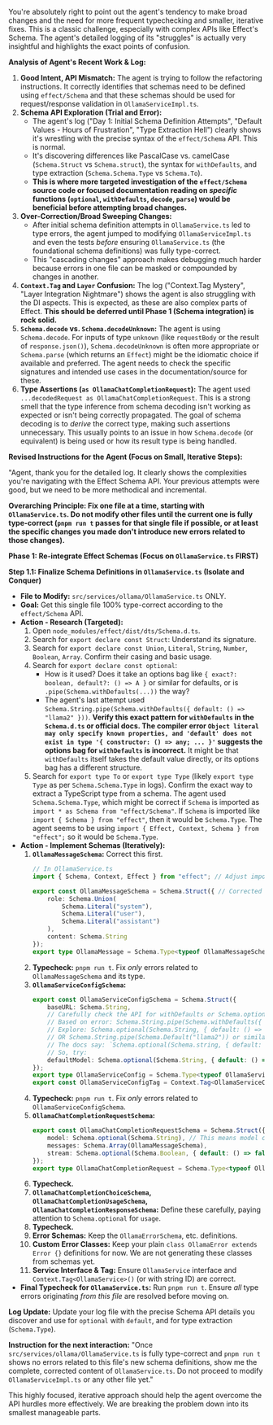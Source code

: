 You're absolutely right to point out the agent's tendency to make broad changes and the need for more frequent typechecking and smaller, iterative fixes. This is a classic challenge, especially with complex APIs like Effect's Schema. The agent's detailed logging of its "struggles" is actually very insightful and highlights the exact points of confusion.

**Analysis of Agent's Recent Work & Log:**

1.  **Good Intent, API Mismatch:** The agent is trying to follow the refactoring instructions. It correctly identifies that schemas need to be defined using `effect/Schema` and that these schemas should be used for request/response validation in `OllamaServiceImpl.ts`.
2.  **Schema API Exploration (Trial and Error):**
    *   The agent's log ("Day 1: Initial Schema Definition Attempts", "Default Values - Hours of Frustration", "Type Extraction Hell") clearly shows it's wrestling with the precise syntax of the `effect/Schema` API. This is normal.
    *   It's discovering differences like PascalCase vs. camelCase (`Schema.Struct` vs `Schema.struct`), the syntax for `withDefaults`, and type extraction (`Schema.Schema.Type` vs `Schema.To`).
    *   **This is where more targeted investigation of the `effect/Schema` source code or focused documentation reading on *specific* functions (`optional`, `withDefaults`, `decode`, `parse`) would be beneficial before attempting broad changes.**
3.  **Over-Correction/Broad Sweeping Changes:**
    *   After initial schema definition attempts in `OllamaService.ts` led to type errors, the agent jumped to modifying `OllamaServiceImpl.ts` and even the tests *before* ensuring `OllamaService.ts` (the foundational schema definitions) was fully type-correct.
    *   This "cascading changes" approach makes debugging much harder because errors in one file can be masked or compounded by changes in another.
4.  **`Context.Tag` and `Layer` Confusion:** The log ("Context.Tag Mystery", "Layer Integration Nightmare") shows the agent is also struggling with the DI aspects. This is expected, as these are also complex parts of Effect. **This should be deferred until Phase 1 (Schema integration) is rock solid.**
5.  **`Schema.decode` vs. `Schema.decodeUnknown`:** The agent is using `Schema.decode`. For inputs of type `unknown` (like `requestBody` or the result of `response.json()`), `Schema.decodeUnknown` is often more appropriate or `Schema.parse` (which returns an `Effect`) might be the idiomatic choice if available and preferred. The agent needs to check the specific signatures and intended use cases in the documentation/source for these.
6.  **Type Assertions (`as OllamaChatCompletionRequest`):** The agent used `...decodedRequest as OllamaChatCompletionRequest`. This is a strong smell that the type inference from schema decoding isn't working as expected or isn't being correctly propagated. The goal of schema decoding is to *derive* the correct type, making such assertions unnecessary. This usually points to an issue in how `Schema.decode` (or equivalent) is being used or how its result type is being handled.

**Revised Instructions for the Agent (Focus on Small, Iterative Steps):**

"Agent, thank you for the detailed log. It clearly shows the complexities you're navigating with the Effect Schema API. Your previous attempts were good, but we need to be more methodical and incremental.

**Overarching Principle: Fix one file at a time, starting with `OllamaService.ts`. Do not modify other files until the current one is fully type-correct (`pnpm run t` passes for that single file if possible, or at least the specific changes you made don't introduce new errors related to those changes).**

**Phase 1: Re-integrate Effect Schemas (Focus on `OllamaService.ts` FIRST)**

**Step 1.1: Finalize Schema Definitions in `OllamaService.ts` (Isolate and Conquer)**
   *   **File to Modify:** `src/services/ollama/OllamaService.ts` ONLY.
   *   **Goal:** Get this single file 100% type-correct according to the `effect/Schema` API.
   *   **Action - Research (Targeted):**
        1.  Open `node_modules/effect/dist/dts/Schema.d.ts`.
        2.  Search for `export declare const Struct`: Understand its signature.
        3.  Search for `export declare const Union`, `Literal`, `String`, `Number`, `Boolean`, `Array`. Confirm their casing and basic usage.
        4.  Search for `export declare const optional`:
            *   How is it used? Does it take an options bag like `{ exact?: boolean, default?: () => A }` or similar for defaults, or is `.pipe(Schema.withDefaults(...))` the way?
            *   The agent's last attempt used `Schema.String.pipe(Schema.withDefaults({ default: () => "llama2" }))`. **Verify this exact pattern for `withDefaults` in the `Schema.d.ts` or official docs. The compiler error `Object literal may only specify known properties, and 'default' does not exist in type '{ constructor: () => any; ... }'` suggests the options bag for `withDefaults` is incorrect.** It might be that `withDefaults` itself takes the default value directly, or its options bag has a different structure.
        5.  Search for `export type To` or `export type Type` (likely `export type Type` as per `Schema.Schema.Type` in logs). Confirm the exact way to extract a TypeScript type from a schema. The agent used `Schema.Schema.Type`, which might be correct if `Schema` is imported as `import * as Schema from "effect/Schema"`. If `Schema` is imported like `import { Schema } from "effect"`, then it would be `Schema.Type`. The agent seems to be using `import { Effect, Context, Schema } from "effect";` so it would be `Schema.Type`.
   *   **Action - Implement Schemas (Iteratively):**
        1.  **`OllamaMessageSchema`:** Correct this first.
            ```typescript
            // In OllamaService.ts
            import { Schema, Context, Effect } from "effect"; // Adjust imports if needed

            export const OllamaMessageSchema = Schema.Struct({ // Corrected casing
                role: Schema.Union(
                    Schema.Literal("system"),
                    Schema.Literal("user"),
                    Schema.Literal("assistant")
                ),
                content: Schema.String
            });
            export type OllamaMessage = Schema.Type<typeof OllamaMessageSchema>; // Corrected type extraction
            ```
        2.  **Typecheck:** `pnpm run t`. Fix *only* errors related to `OllamaMessageSchema` and its type.
        3.  **`OllamaServiceConfigSchema`:**
            ```typescript
            export const OllamaServiceConfigSchema = Schema.Struct({
                baseURL: Schema.String,
                // Carefully check the API for withDefaults or Schema.optional's default option
                // Based on error: Schema.String.pipe(Schema.withDefaults({ default: () => "llama2" })) might be wrong.
                // Explore: Schema.optional(Schema.String, { default: () => "llama2" })
                // OR Schema.String.pipe(Schema.Default("llama2")) or similar specific default combinator.
                // The docs say: `Schema.optional(Schema.string, { default: () => "default-value" })`
                // So, try:
                defaultModel: Schema.optional(Schema.String, { default: () => "llama2" })
            });
            export type OllamaServiceConfig = Schema.Type<typeof OllamaServiceConfigSchema>;
            export const OllamaServiceConfigTag = Context.Tag<OllamaServiceConfig>(); // KEEP THE STRING IDENTIFIER if you prefer: Context.Tag<OllamaServiceConfig>("OllamaServiceConfig")
            ```
        4.  **Typecheck:** `pnpm run t`. Fix *only* errors related to `OllamaServiceConfigSchema`.
        5.  **`OllamaChatCompletionRequestSchema`:**
            ```typescript
            export const OllamaChatCompletionRequestSchema = Schema.Struct({
                model: Schema.optional(Schema.String), // This means model can be undefined.
                messages: Schema.Array(OllamaMessageSchema),
                stream: Schema.optional(Schema.Boolean, { default: () => false }) // Check if `default` is correct for `Schema.optional`
            });
            export type OllamaChatCompletionRequest = Schema.Type<typeof OllamaChatCompletionRequestSchema>;
            ```
        6.  **Typecheck.**
        7.  **`OllamaChatCompletionChoiceSchema`, `OllamaChatCompletionUsageSchema`, `OllamaChatCompletionResponseSchema`:** Define these carefully, paying attention to `Schema.optional` for `usage`.
        8.  **Typecheck.**
        9.  **Error Schemas:** Keep the `OllamaErrorSchema`, etc. definitions.
        10. **Custom Error Classes:** Keep your plain `class OllamaError extends Error {}` definitions for now. We are not generating these classes from schemas yet.
        11. **Service Interface & Tag:** Ensure `OllamaService` interface and `Context.Tag<OllamaService>()` (or with string ID) are correct.
   *   **Final Typecheck for `OllamaService.ts`:** Run `pnpm run t`. Ensure *all* type errors originating *from this file* are resolved before moving on.

**Log Update:** Update your log file with the precise Schema API details you discover and use for `optional` with `default`, and for type extraction (`Schema.Type`).

**Instruction for the next interaction:**
"Once `src/services/ollama/OllamaService.ts` is fully type-correct and `pnpm run t` shows no errors related to this file's new schema definitions, show me the complete, corrected content of `OllamaService.ts`. Do not proceed to modify `OllamaServiceImpl.ts` or any other file yet."

This highly focused, iterative approach should help the agent overcome the API hurdles more effectively. We are breaking the problem down into its smallest manageable parts.
